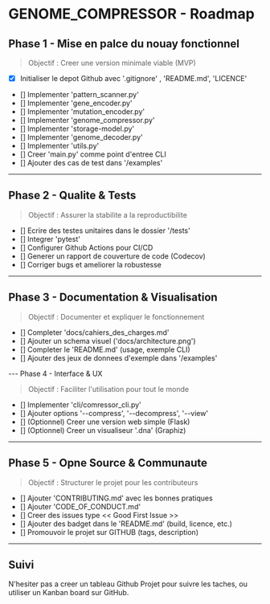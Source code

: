 # GENOME_COMPRESSOR - Roadmap

## Phase 1 - Mise en palce du nouay fonctionnel
> Objectif : Creer une version minimale viable (MVP)

- [x] Initialiser le depot Github avec '.gitignore' , 'README.md', 'LICENCE'
- [] Implementer 'pattern_scanner.py'
- [] Implementer 'gene_encoder.py'
- [] Implementer 'mutation_encoder.py'
- [] Implementer 'genome_compressor.py'
- [] Implementer 'storage-model.py'
- [] Implementer 'genome_decoder.py'
- [] Implementer 'utils.py'
- [] Creer 'main.py' comme point d'entree CLI
- [] Ajouter des cas de test dans '/examples'

---

## Phase 2 - Qualite & Tests
> Objectif : Assurer la stabilite a la reproductibilite

- [] Ecrire des testes unitaires dans le dossier '/tests'
- [] Integrer 'pytest'
- [] Configurer Github Actions pour CI/CD
- [] Generer un rapport de couverture de code (Codecov)
- [] Corriger bugs et ameliorer la robustesse

---
## Phase 3 - Documentation & Visualisation
> Objectif : Documenter et expliquer le fonctionnement
- [] Completer 'docs/cahiers_des_charges.md'
- [] Ajouter un schema visuel ('docs/architecture.png')
- [] Completer le 'README.md' (usage, exemple CLI)
- [] Ajouter des jeux de donnees d'exemple dans '/examples'

--- Phase 4 - Interface & UX
> Objectif : Faciliter l'utilisation pour tout le monde
- [] Implementer 'cli/comressor_cli.py'
- [] Ajouter options '--compress', '--decompress', '--view'
- [] (Optionnel) Creer une version web simple (Flask)
- [] (Optionnel) Creer un visualiseur '.dna' (Graphiz)


---
## Phase 5 - Opne Source & Communaute
> Objectif : Structurer le projet pour les contributeurs

- [] Ajouter 'CONTRIBUTING.md' avec les bonnes pratiques
- [] Ajouter 'CODE_OF_CONDUCT.md'
- [] Creer des issues type << Good First Issue >>
- [] Ajouter des badget dans le 'README.md' (build, licence, etc.)
- [] Promouvoir le projet sur GITHUB (tags, description)

---

## Suivi
N'hesiter pas a creer un tableau Github Projet pour suivre les taches, ou utiliser un Kanban board sur GitHub.